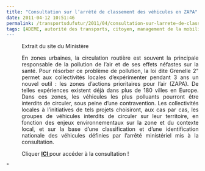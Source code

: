 ```yaml
---
title: "Consultation sur l’arrêté de classement des véhicules en ZAPA"
date: 2011-04-12 10:51:46
permalink: /transportsdufutur/2011/04/consultation-sur-larrete-de-classement-des-vehicules-en-zapa.html
tags: [ADEME, autorité des transports, citoyen, management de la mobilité, qualité de l'air]
---
```


<div class="blockquote" style="text-align: left;margin-left: 40px"> <p style="text-align: justify">Extrait du site du Ministère</p> <p style="text-align: justify">En zones urbaines, la circulation routière est souvent la principale responsable de la pollution de l’air et de ses effets néfastes sur la santé. Pour résorber ce problème de pollution, la loi dite Grenelle 2" permet aux collectivités locales d’expérimenter pendant 3 ans un nouvel outil : les zones d’actions prioritaires pour l’air (ZAPA). De telles expériences existent déjà dans plus de 180 villes en Europe. Dans ces zones, les véhicules les plus polluants pourront être interdits de circuler, sous peine d’une contravention. Les collectivités locales à l’initiatives de tels projets choisiront, aux cas par cas, les groupes de véhicules interdits de circuler sur leur territoire, en fonction des enjeux environnementaux sur la zone et du contexte local, et sur la base d’une classification et d’une identification nationale des véhicules définies par l’arrêté ministériel mis à la consultation.</p> <p style=""text-align: justify"">Cliquer <strong><a href=""http://enqueteur.dgec.developpement-durable.gouv.fr/index.php?sid=93413&lang=fr"" target=""_blank"">ICI </a></strong>pour accéder à la consultation !</p> </div>"
